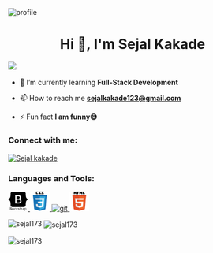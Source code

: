 <img alt="profile" width="900" src="https://user-images.githubusercontent.com/74038190/241765440-80728820-e06b-4f96-9c9e-9df46f0cc0a5.gif"/>

<!-- <img alt="profile" width="900" src="./v2.mp4"/> -->

<h1 align="center">Hi 👋, I'm Sejal Kakade</h1>
<!-- <h3 align="center">Computer Science </h3> -->

<!-- <img align="right" alt="code" width="400" src="	https://user-images.githubusercontent.com/74038190…19923809-b86dc415-a0c2-4a38-bc88-ad6cf06395a8.gif -->
<!-- "> -->

<!--<img src="https://user-images.githubusercontent.com/74038190/212749726-d36b8253-74bb-4509-870d-e29ed3b8ff4a.gif" style="max-width: 100%; display: inline-block;" data-target="animated-image.originalImage">-->
<img src="https://user-images.githubusercontent.com/74038190/219923809-b86dc415-a0c2-4a38-bc88-ad6cf06395a8.gif" style="max-height: 50%; display: inline-block;" data-target="animated-image.originalImage">

<!-- <p align="left"> <img src="https://komarev.com/ghpvc/?u&label=Profile%20views&color=0e75b6&style=flat" sejal" /> </p> -->

- 🌱 I’m currently learning **Full-Stack Development**


- 📫 How to reach me **sejalkakade123@gmail.com**

- ⚡ Fun fact **I am funny😅**

<h3 align="left">Connect with me:</h3>
<p align="left">

<a href="https://linkedin.com/in/sejal173" target="blank"><img align="center" src="https://raw.githubusercontent.com/rahuldkjain/github-profile-readme-generator/master/src/images/icons/Social/linked-in-alt.svg" alt="Sejal kakade" height="30" width="40" /></a>

</p>

<h3 align="left">Languages and Tools:</h3>
<p align="left"> <a href="https://getbootstrap.com" target="_blank" rel="noreferrer"> <img src="https://raw.githubusercontent.com/devicons/devicon/master/icons/bootstrap/bootstrap-plain-wordmark.svg" alt="bootstrap" width="40" height="40"/> </a>  <a href="https://www.w3schools.com/css/" target="_blank" rel="noreferrer"> <img src="https://raw.githubusercontent.com/devicons/devicon/master/icons/css3/css3-original-wordmark.svg" alt="css3" width="40" height="40"/> </a> <a href="https://git-scm.com/" target="_blank" rel="noreferrer"> <img src="https://www.vectorlogo.zone/logos/git-scm/git-scm-icon.svg" alt="git" width="40" height="40"/> </a> <a href="https://www.w3.org/html/" target="_blank" rel="noreferrer"> <img src="https://raw.githubusercontent.com/devicons/devicon/master/icons/html5/html5-original-wordmark.svg" alt="html5" width="40" height="40"/> </a>  </p>

<p><img align="left" src="https://github-readme-stats.vercel.app/api/top-langs?username=abhijeetkokat007&show_icons=true&locale=en&layout=compact" alt="sejal173" /></p>

<p>&nbsp;<img align="center" src="https://github-readme-stats.vercel.app/api?username=sejal173&show_icons=true&locale=en" alt="sejal173" /></p>

<p><img align="center" src="https://github-readme-streak-stats.herokuapp.com/?user=sejal173&" alt="sejal173" /></p>
